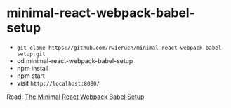 # minimal-react-webpack-babel-setup

* `git clone https://github.com/rwieruch/minimal-react-webpack-babel-setup.git`
* cd minimal-react-webpack-babel-setup
* npm install
* npm start
* visit `http://localhost:8080/`

Read: [The Minimal React Webpack Babel Setup](https://www.robinwieruch.de/minimal-react-webpack-babel-setup/)
